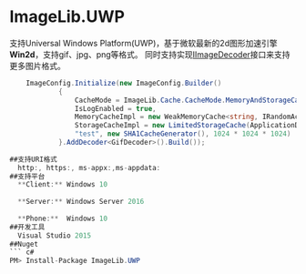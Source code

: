 # ImageLib.UWP
  支持Universal Windows Platform(UWP)，基于微软最新的2d图形加速引擎**Win2d**，支持gif、jpg、png等格式。
  同时支持实现[IImageDecoder](https://github.com/chenrensong/ImageLib.UWP/blob/master/ImageLib/IO/IImageDecoder.cs)接口来支持更多图片格式。
``` c#
    ImageConfig.Initialize(new ImageConfig.Builder()
            {
                CacheMode = ImageLib.Cache.CacheMode.MemoryAndStorageCache,
                IsLogEnabled = true,
                MemoryCacheImpl = new WeakMemoryCache<string, IRandomAccessStream>(),
                StorageCacheImpl = new LimitedStorageCache(ApplicationData.Current.LocalCacheFolder,
                "test", new SHA1CacheGenerator(), 1024 * 1024 * 1024)
            }.AddDecoder<GifDecoder>().Build());
            
##支持URI格式
  http:, https:, ms-appx:,ms-appdata:
##支持平台
  **Client:** Windows 10
  
  **Server:** Windows Server 2016 
  
  **Phone:**  Windows 10 
##开发工具
  Visual Studio 2015 
##Nuget
``` c#
PM> Install-Package ImageLib.UWP
